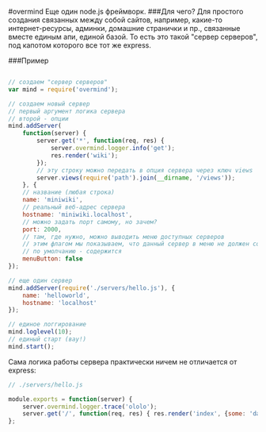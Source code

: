 #overmind
Еще один node.js фреймворк.
###Для чего?
Для простого создания связанных между собой сайтов, например, какие-то интернет-ресурсы, админки, домашние странички и пр., связанные вместе единым апи, единой базой. То есть это такой "сервер серверов", под капотом которого все тот же express.

###Пример
```javascript

// создаем "сервер серверов"
var mind = require('overmind');

// создаем новый сервер
// первый аргумент логика сервера
// второй - опции
mind.addServer(
    function(server) {
        server.get('*', function(req, res) {
            server.overmind.logger.info('get');
            res.render('wiki');
        });
        // эту строку можно передать в опция сервера через ключ views
        server.views(require('path').join(__dirname, '/views'));
    }, {
    // название (любая строка)
    name: 'miniwiki',
    // реальный веб-адрес сервера
    hostname: 'miniwiki.localhost',
    // можно задать порт самому, но зачем?
    port: 2000,
    // там, где нужно, можно выводить меню доступных серверов
    // этим флагом мы показываем, что данный сервер в меню не должен содержаться
    // по умолчанию - содержится
    menuButton: false
});

// еще один сервер
mind.addServer(require('./servers/hello.js'), {
    name: 'helloworld',
    hostname: 'localhost'
});

// единое логгирование
mind.loglevel(10);
// единый старт (вау!)
mind.start();

```

Сама логика работы сервера практически ничем не отличается от express:
```javascript
// ./servers/hello.js

module.exports = function(server) {
    server.overmind.logger.trace('ololo');
    server.get('/', function(req, res) { res.render('index', {some: 'data'}); });
};
```
